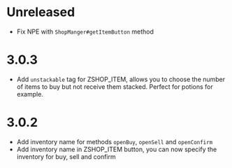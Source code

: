 # Unreleased

- Fix NPE with ``ShopManger#getItemButton`` method

# 3.0.3

- Add ``unstackable`` tag for ZSHOP_ITEM, allows you to choose the number of items to buy but not receive them stacked. Perfect for potions for example.

# 3.0.2

- Add inventory name for methods ``openBuy``, ``openSell`` and ``openConfirm``
- Add inventory name in ZSHOP_ITEM button, you can now specify the inventory for buy, sell and confirm 